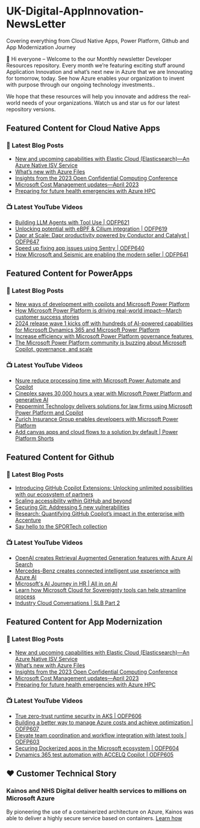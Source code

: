 # UK-Digital-AppInnovation-NewsLetter

Covering everything from Cloud Native Apps, Power Platform, Github and App Modernization Journey

👋 Hi everyone – Welcome to the our Monthly newsletter Developer Resources repository. Every month we’re featuring exciting stuff around Application Innovation and what’s next new in Azure that we are Innovating for tomorrow, today. See how Azure enables your organization to invent with purpose through our ongoing technology investments..


We hope that these resources will help you innovate and address the real-world needs of your organizations. Watch us and star us for our latest repository versions.

## Featured Content for Cloud Native Apps


### 📝 Latest Blog Posts

    
<!-- BLOGCNA:START -->
- [New and upcoming capabilities with Elastic Cloud (Elasticsearch)—An Azure Native ISV Service](https://azure.microsoft.com/blog/new-and-upcoming-capabilities-with-elastic-cloud-elasticsearch-an-azure-native-isv-service/)
- [What’s new with Azure Files](https://azure.microsoft.com/blog/what-s-new-with-azure-files/)
- [Insights from the 2023 Open Confidential Computing Conference](https://azure.microsoft.com/blog/insights-from-the-2023-open-confidential-computing-conference/)
- [Microsoft Cost Management updates—April 2023](https://azure.microsoft.com/blog/microsoft-cost-management-updates-april-2023/)
- [Preparing for future health emergencies with Azure HPC ](https://azure.microsoft.com/blog/preparing-for-future-health-emergencies-with-azure-hpc/)
<!-- BLOGCNA:END -->

### 📺 Latest YouTube Videos

 
<!-- YOUTUBECNA:START -->
- [Building LLM Agents with Tool Use  | ODFP621](https://www.youtube.com/watch?v=pjquG9hIOrw)
- [Unlocking potential with eBPF &amp; Cilium integration | ODFP619](https://www.youtube.com/watch?v=B3MFkLMi2UA)
- [Dapr at Scale: Dapr productivity powered by Conductor and Catalyst | ODFP647](https://www.youtube.com/watch?v=DZuxLwXMEoA)
- [Speed up fixing app issues using Sentry | ODFP640](https://www.youtube.com/watch?v=AmOeEr8q0Og)
- [How Microsoft and Seismic are enabling the modern seller | ODFP641](https://www.youtube.com/watch?v=t7rK9uhqolM)
<!-- YOUTUBECNA:END -->

##  Featured Content for PowerApps
### 📝 Latest Blog Posts
<!-- BLOGPOWER:START -->
- [New ways of development with copilots and Microsoft Power Platform](https://www.microsoft.com/en-us/power-platform/blog/2024/05/21/new-ways-of-development-with-copilots-and-microsoft-power-platform/)
- [How Microsoft Power Platform is driving real-world impact—March customer success stories](https://www.microsoft.com/en-us/power-platform/blog/2024/04/18/how-microsoft-power-platform-is-driving-real-world-impact-march-customer-success-stories/)
- [2024 release wave 1 kicks off with hundreds of AI-powered capabilities for Microsoft Dynamics 365 and Microsoft Power Platform](https://cloudblogs.microsoft.com/dynamics365/bdm/2024/04/10/2024-release-wave-1-kicks-off-with-hundreds-of-ai-powered-capabilities-for-microsoft-dynamics-365-and-microsoft-power-platform/)
- [Increase efficiency with Microsoft Power Platform governance features ](https://www.microsoft.com/en-us/power-platform/blog/2024/04/04/increase-efficiency-with-microsoft-power-platform-governance-features/)
- [The Microsoft Power Platform community is buzzing about Microsoft Copilot, governance, and scale](https://www.microsoft.com/en-us/power-platform/blog/2024/03/28/the-microsoft-power-platform-community-is-buzzing-about-microsoft-copilot-governance-and-scale/)
<!-- BLOGPOWER:END -->
 ### 📺 Latest YouTube Videos
    
<!-- YOUTUBEPOWER:START -->
- [Nsure reduce processing time with Microsoft Power Automate and Copilot](https://www.youtube.com/watch?v=vfR3g2Zd09A)
- [Cineplex saves 30,000 hours a year with Microsoft Power Platform and generative AI](https://www.youtube.com/watch?v=vusYucX1OQ0)
- [Peppermint Technology delivers solutions for law firms using Microsoft Power Platform and Copilot](https://www.youtube.com/watch?v=r8FodSEUpK4)
- [Zurich Insurance Group enables developers with Microsoft Power Platform](https://www.youtube.com/watch?v=0_WeSSg18jQ)
- [Add canvas apps and cloud flows to a solution by default | Power Platform Shorts](https://www.youtube.com/watch?v=z2KZ2v2znWg)
<!-- YOUTUBEPOWER:END -->

##  Featured Content for Github
### 📝 Latest Blog Posts
<!-- BLOGGITHUB:START -->
- [Introducing GitHub Copilot Extensions: Unlocking unlimited possibilities with our ecosystem of partners](https://github.blog/2024-05-21-introducing-github-copilot-extensions/)
- [Scaling accessibility within GitHub and beyond](https://github.blog/2024-05-16-scaling-accessibility-within-github-and-beyond/)
- [Securing Git: Addressing 5 new vulnerabilities](https://github.blog/2024-05-14-securing-git-addressing-5-new-vulnerabilities/)
- [Research: Quantifying GitHub Copilot’s impact in the enterprise with Accenture](https://github.blog/2024-05-13-research-quantifying-github-copilots-impact-in-the-enterprise-with-accenture/)
- [Say hello to the SPORTech collection](https://github.blog/2024-05-13-say-hello-to-the-sportech-collection/)
<!-- BLOGGITHUB:END -->
### 📺 Latest YouTube Videos
<!-- YOUTUBEGITHUB:START -->
- [OpenAI creates Retrieval Augmented Generation features with Azure AI Search](https://www.youtube.com/watch?v=cjIE5fBInAE)
- [Mercedes-Benz creates connected intelligent use experience with Azure AI](https://www.youtube.com/watch?v=ocxnhqZuS8w)
- [Microsoft&#39;s AI Journey in HR | All in on AI](https://www.youtube.com/watch?v=ffrmZhT3BJA)
- [Learn how Microsoft Cloud for Sovereignty tools can help streamline process](https://www.youtube.com/watch?v=fbq3EfDIfX4)
- [Industry Cloud Conversations | SLB Part 2](https://www.youtube.com/watch?v=uvc2xhJNsn4)
<!-- YOUTUBEGITHUB:END -->
##  Featured Content for App Modernization
### 📝 Latest Blog Posts
<!-- BLOGAPPMOD:START -->
- [New and upcoming capabilities with Elastic Cloud (Elasticsearch)—An Azure Native ISV Service](https://azure.microsoft.com/blog/new-and-upcoming-capabilities-with-elastic-cloud-elasticsearch-an-azure-native-isv-service/)
- [What’s new with Azure Files](https://azure.microsoft.com/blog/what-s-new-with-azure-files/)
- [Insights from the 2023 Open Confidential Computing Conference](https://azure.microsoft.com/blog/insights-from-the-2023-open-confidential-computing-conference/)
- [Microsoft Cost Management updates—April 2023](https://azure.microsoft.com/blog/microsoft-cost-management-updates-april-2023/)
- [Preparing for future health emergencies with Azure HPC ](https://azure.microsoft.com/blog/preparing-for-future-health-emergencies-with-azure-hpc/)
<!-- BLOGAPPMOD:END -->
### 📺 Latest YouTube Videos
<!-- YOUTUBEAPPMOD:START -->
- [True zero-trust runtime security in AKS | ODFP606](https://www.youtube.com/watch?v=752usX5UPE0)
- [Building a better way to manage Azure costs and achieve optimization | ODFP607](https://www.youtube.com/watch?v=FdZw4temAKc)
- [Elevate team coordination and workflow integration with latest tools | ODFP603](https://www.youtube.com/watch?v=U7815rV-C0o)
- [Securing Dockerized apps in the Microsoft ecosystem | ODFP604](https://www.youtube.com/watch?v=ty4W8t8Q2Q0)
- [Dynamics 365 test automation with ACCELQ Copilot | ODFP605](https://www.youtube.com/watch?v=84W_20OWpso)
<!-- YOUTUBEAPPMOD:END -->


## ♥️ Customer Technical Story 

### Kainos and NHS Digital deliver health services to millions on Microsoft Azure

By pioneering the use of a containerized architecture on Azure, Kainos was able to deliver a highly secure service based on containers. [Learn how](https://customers.microsoft.com/en-us/story/1368348549535774520-kainos-and-nhs-digital-deliver-health-services-to-millions-on-microsoft-azure)

